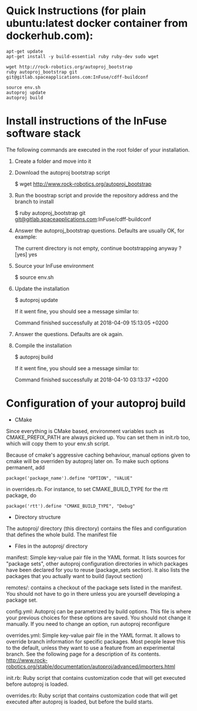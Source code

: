 # Quick Instructions (for plain ubuntu:latest docker container from dockerhub.com):

    apt-get update
    apt-get install -y build-essential ruby ruby-dev sudo wget
    
    wget http://rock-robotics.org/autoproj_bootstrap
    ruby autoproj_bootstrap git git@gitlab.spaceapplications.com:InFuse/cdff-buildconf
    
    source env.sh
    autoproj update
    autoproj build

# Install instructions of the InFuse software stack 

The following commands are executed in the root folder of your installation.

1. Create a folder and move into it

2. Download the autoproj bootstrap script

    $ wget http://www.rock-robotics.org/autoproj_bootstrap

3. Run the boostrap script and provide the repository address and the branch to install

   $ ruby autoproj_bootstrap git git@gitlab.spaceapplications.com:InFuse/cdff-buildconf

4. Answer the autoproj_bootstrap questions. Defaults are usually OK, for example:

    The current directory is not empty, continue bootstrapping anyway ? [yes] yes

5. Source your InFuse environment

    $ source env.sh

6. Update the installation

    $ autoproj update

   If it went fine, you should see a message similar to:

    Command finished successfully at 2018-04-09 15:13:05 +0200

7. Answer the questions. Defaults are ok again.

8. Compile the installation

    $ autoproj build

   If it went fine, you should see a message similar to:

    Command finished successfully at 2018-04-10 03:13:37 +0200

# Configuration of your autoproj build

* CMake

Since everything is CMake based, environment variables such as
CMAKE_PREFIX_PATH are always picked up. You can set them
in init.rb too, which will copy them to your env.sh script.

Because of cmake's aggressive caching behaviour, manual options
given to cmake will be overriden by autoproj later on. To make
such options permanent, add

    package('package_name').define "OPTION", "VALUE"

in overrides.rb. For instance, to set CMAKE_BUILD_TYPE for the rtt
package, do

    package('rtt').define "CMAKE_BUILD_TYPE", "Debug"

* Directory structure

The autoproj/ directory (this directory) contains the files and configuration
that defines the whole build. The manifest file

* Files in the autoproj/ directory

manifest:
  Simple key-value pair file in the YAML format. It lists sources for "package
  sets", other autoproj configuration directories in which packages have been
  declared for you to reuse (package_sets section). It also lists the packages
  that you actually want to build (layout section)

remotes/:
  contains a checkout of the package sets listed in the manifest. You should not
  have to go in there unless you are yourself developing a package set.

config.yml:
  Autoproj can be parametrized by build options. This file is where your
  previous choices for these options are saved. You should not change it manually.
  If you need to change an option, run
    autoproj reconfigure

overrides.yml:
  Simple key-value pair file in the YAML format.  It allows to override branch
  information for specific packages.  Most people leave this to the default,
  unless they want to use a feature from an experimental branch. See the following
  page for a description of its contents.
    http://www.rock-robotics.org/stable/documentation/autoproj/advanced/importers.html

init.rb:
  Ruby script that contains customization code that will get executed before
  autoproj is loaded.

overrides.rb: 
  Ruby script that contains customization code that will get executed after
  autoproj is loaded, but before the build starts.